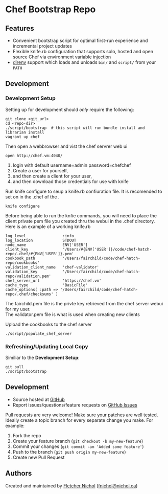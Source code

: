 # Chef Bootstrap Repo

## Features

* Convenient bootstrap script for optimal first-run experience and incremental
  project updates
* Flexible knife.rb configuration that supports solo, hosted and open source
  Chef via environment variable injection
* [direnv](https://github.com/zimbatm/direnv) support which loads and unloads
  `bin/` and `script/` from your `PATH`

## Development

### Development Setup

Setting up for development should *only* require the following:

    git clone <git_url>
    cd <repo-dir>
    ./script/bootstrap  # this script will run bundle install and librarian install
    vagrant up chef
    
Then open a webbrowser and vist the chef servrer web ui

    open http://chef.vm:4040/ 
  
  1. login with default username=admin password=chefchef
  2. Create a user for yourself, 
  3. and then create a client for your user, 
  4. and then download those credentials for use with knife
  
Run knife configure to seup a knife.rb confiuration file.  It is recomended to set on in the .chef of the <repo-dir>.
  
    knife configure
    
Before being able to run the knfie commands, you will need to place the client private pem file you created thru the webui in the .chef directory.  Here is an example of a working knife.rb

    log_level                :info
    log_location             STDOUT
    node_name                ENV['USER']
    client_key               "/Users/#{ENV['USER']}/code/chef-hatch-repo/.chef/#{ENV['USER']}.pem'
    cookbook_path            '/Users/fairchild/code/chef-hatch-repo/cookbooks'
    validation_client_name   'chef-validator'
    validation_key           '/Users/fairchild/code/chef-hatch-repo/validation.pem'
    chef_server_url          'https://chef.vm'
    cache_type               'BasicFile'
    cache_options( :path => '/Users/fairchild/code/chef-hatch-repo/.chef/checksums' )

The fairchild.pem file is the privte key retrieved from the chef server webui for my user.  
The validator.pem file is what is used when creating new clients

Upload the cookbooks to the chef server

    ./script/populate_chef_server
    

### Refreshing/Updating Local Copy

Similiar to the **Development Setup**:

    git pull
    ./script/bootstrap

## <a name="development"></a> Development

* Source hosted at [GitHub][repo]
* Report issues/questions/feature requests on [GitHub Issues][issues]

Pull requests are very welcome! Make sure your patches are well tested.
Ideally create a topic branch for every separate change you make. For
example:

1. Fork the repo
2. Create your feature branch (`git checkout -b my-new-feature`)
3. Commit your changes (`git commit -am 'Added some feature'`)
4. Push to the branch (`git push origin my-new-feature`)
5. Create new Pull Request

## <a name="authors"></a> Authors

Created and maintained by [Fletcher Nichol][fnichol] (<fnichol@nichol.ca>)

[fnichol]:      https://github.com/fnichol
[repo]:         https://github.com/fnichol/chef-bootstrap-repo
[issues]:       https://github.com/fnichol/chef-bootstrap-repo/issues
[contributors]: https://github.com/fnichol/chef-bootstrap-repo/contributors
